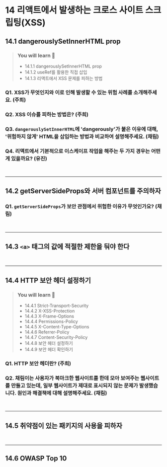 # 14 리액트에서 발생하는 크로스 사이트 스크립팅(XSS)

## 14.1 dangerouslySetInnerHTML prop
> ### You will learn 📝
>
>- 14.1.1 dangerouslySetInnerHTML prop
>- 14.1.2 useRef를 활용한 직접 삽입
>- 14.1.3 리액트에서 XSS 문제를 피하는 방법

### Q1. XSS가 무엇인지와 이로 인해 발생할 수 있는 위험 사례를 소개해주세요. (주희)
### Q2. XSS 이슈를 피하는 방법은? (주희)
### Q3. `dangerouslySetInnerHTML`에 'dangerously'가 붙은 이유에 대해, '위험하지 않게' HTML을 삽입하는 방법과 비교하여 설명해주세요. (채림)
### Q4. 리액트에서 기본적으로 이스케이프 작업을 해주는 두 가지 경우는 어떤 게 있을까요? (유진)

<br/>

---

## 14.2 getServerSideProps와 서버 컴포넌트를 주의하자
### Q1. `getServerSideProps`가 보안 관점에서 위험한 이유가 무엇인가요? (채림)
<br/>

---

## 14.3 `<a>` 태그의 값에 적절한 제한을 둬야 한다

<br/>

---

## 14.4 HTTP 보안 헤더 설정하기
> ### You will learn 📝
>
>- 14.4.1 Strict-Transport-Security
>- 14.4.2 X-XSS-Protection
>- 14.4.3 X-Frame-Options
>- 14.4.4 Permissions-Policy
>- 14.4.5 X-Content-Type-Options
>- 14.4.6 Referrer-Policy
>- 14.4.7 Content-Security-Policy
>- 14.4.8 보안 헤더 설정하기
>- 14.4.9 보안 헤더 확인하기

### Q1. HTTP 보안 헤더란? (주희)
### Q2. 채림이는 사용자가 북마크한 웹사이트를 한데 모아 보여주는 웹사이트를 만들고 있는데, 일부 웹사이트가 제대로 표시되지 않는 문제가 발생했습니다. 원인과 해결책에 대해 설명해주세요. (채림)

<br/>

---

## 14.5 취약점이 있는 패키지의 사용을 피하자

<br/>

---

## 14.6 OWASP Top 10

